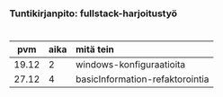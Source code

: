 ### Tuntikirjanpito: fullstack-harjoitustyö

#

| pvm | aika | mitä tein  |
| :----:|:-----| :-----|
| 19.12 | 2    | windows-konfiguraatioita |
| 27.12 | 4    | basicInformation-refaktorointia |
